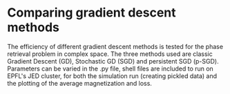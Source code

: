# Comparing gradient descent methods
The efficiency of different gradient descent methods is tested for the phase retrieval problem in complex space. The three methods used are classic Gradient Descent (GD), Stochastic GD (SGD) and persistent SGD (p-SGD).
Parameters can be varied in the .py file, shell files are included to run on EPFL's JED cluster, for both the simulation run (creating pickled data) and the plotting of the average magnetization and loss.
